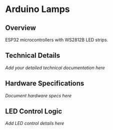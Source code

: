 # Arduino Lamps

## Overview
ESP32 microcontrollers with WS2812B LED strips.

## Technical Details
*Add your detailed technical documentation here*

## Hardware Specifications
*Document hardware specs here*

## LED Control Logic
*Add LED control details here*